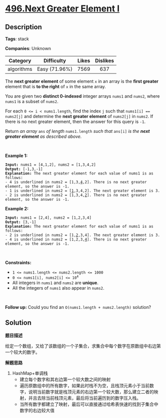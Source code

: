 # [496.Next Greater Element I](https://leetcode.com/problems/next-greater-element-i/description/)

## Description

**Tags**: stack

**Companies**: Unknown

| Category | Difficulty | Likes | Dislikes |
| :------: | :--------: | :---: | :------: |
| algorithms | Easy (71.96%) | 7569 | 637 |

<p>The <strong>next greater element</strong> of some element <code>x</code> in an array is the <strong>first greater</strong> element that is <strong>to the right</strong> of <code>x</code> in the same array.</p>
<p>You are given two <strong>distinct 0-indexed</strong> integer arrays <code>nums1</code> and <code>nums2</code>, where <code>nums1</code> is a subset of <code>nums2</code>.</p>
<p>For each <code>0 &lt;= i &lt; nums1.length</code>, find the index <code>j</code> such that <code>nums1[i] == nums2[j]</code> and determine the <strong>next greater element</strong> of <code>nums2[j]</code> in <code>nums2</code>. If there is no next greater element, then the answer for this query is <code>-1</code>.</p>
<p>Return <em>an array </em><code>ans</code><em> of length </em><code>nums1.length</code><em> such that </em><code>ans[i]</code><em> is the <strong>next greater element</strong> as described above.</em></p>
<p>&nbsp;</p>
<p><strong class="example">Example 1:</strong></p>
<pre><code><strong>Input:</strong> nums1 = [4,1,2], nums2 = [1,3,4,2]
<strong>Output:</strong> [-1,3,-1]
<strong>Explanation:</strong> The next greater element for each value of nums1 is as follows:
- 4 is underlined in nums2 = [1,3,<u>4</u>,2]. There is no next greater element, so the answer is -1.
- 1 is underlined in nums2 = [<u>1</u>,3,4,2]. The next greater element is 3.
- 2 is underlined in nums2 = [1,3,4,<u>2</u>]. There is no next greater element, so the answer is -1.</code></pre>
<p><strong class="example">Example 2:</strong></p>
<pre><code><strong>Input:</strong> nums1 = [2,4], nums2 = [1,2,3,4]
<strong>Output:</strong> [3,-1]
<strong>Explanation:</strong> The next greater element for each value of nums1 is as follows:
- 2 is underlined in nums2 = [1,<u>2</u>,3,4]. The next greater element is 3.
- 4 is underlined in nums2 = [1,2,3,<u>4</u>]. There is no next greater element, so the answer is -1.</code></pre>
<p>&nbsp;</p>
<p><strong>Constraints:</strong></p>
<ul>
  <li><code>1 &lt;= nums1.length &lt;= nums2.length &lt;= 1000</code></li>
  <li><code>0 &lt;= nums1[i], nums2[i] &lt;= 10<sup>4</sup></code></li>
  <li>All integers in <code>nums1</code> and <code>nums2</code> are <strong>unique</strong>.</li>
  <li>All the integers of <code>nums1</code> also appear in <code>nums2</code>.</li>
</ul>
<p>&nbsp;</p>
<strong>Follow up:</strong> Could you find an <code>O(nums1.length + nums2.length)</code> solution?

## Solution

**题目描述**

给定一个数组，又给了该数组的一个子集合，求集合中每个数字在原数组中右边第一个较大的数字。

**解题思路**

1. HashMap+单调栈
   - 建立每个数字和其右边第一个较大数之间的映射
   - 遍历原数组中的所有数字，如果此时栈不为空，且栈顶元素小于当前数字，说明当前数字就是栈顶元素的右边第一个较大数，那么建立二者的映射，并且去除当前栈顶元素，最后将当前遍历到的数字压入栈。
   - 当所有数字都建立了映射，最后可以直接通过哈希表快速的找到子集合中数字的右边较大值

